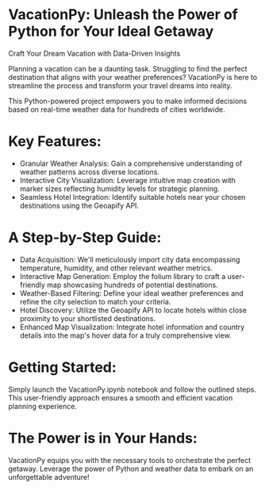 # VacationPy: Unleash the Power of Python for Your Ideal Getaway

Craft Your Dream Vacation with Data-Driven Insights

Planning a vacation can be a daunting task.  Struggling to find the perfect destination that aligns with your weather preferences? VacationPy is here to streamline the process and transform your travel dreams into reality.

This Python-powered project empowers you to make informed decisions based on real-time weather data for hundreds of cities worldwide.

# Key Features:

- Granular Weather Analysis: Gain a comprehensive understanding of weather patterns across diverse locations.
- Interactive City Visualization: Leverage intuitive map creation with marker sizes reflecting humidity levels for strategic planning.
- Seamless Hotel Integration: Identify suitable hotels near your chosen destinations using the Geoapify API.

# A Step-by-Step Guide:

- Data Acquisition: We'll meticulously import city data encompassing temperature, humidity, and other relevant weather metrics.
- Interactive Map Generation: Employ the folium library to craft a user-friendly map showcasing hundreds of potential destinations.
- Weather-Based Filtering: Define your ideal weather preferences and refine the city selection to match your criteria.
- Hotel Discovery: Utilize the Geoapify API to locate hotels within close proximity to your shortlisted destinations.
- Enhanced Map Visualization: Integrate hotel information and country details into the map's hover data for a truly comprehensive view.

# Getting Started:

Simply launch the VacationPy.ipynb notebook and follow the outlined steps.  This user-friendly approach ensures a smooth and efficient vacation planning experience.

# The Power is in Your Hands:

VacationPy equips you with the necessary tools to orchestrate the perfect getaway.  Leverage the power of Python and weather data to embark on an unforgettable adventure!
